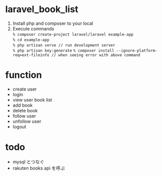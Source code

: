 # laravel_book_list

1. Install php and composer to your local
2. Execute commands<br>
`% composer create-project laravel/laravel example-app`<br>
`% cd example-app`<br>
`% php artisan serve // run development server`<br>
`% php artisan key:generate`
`% composer install --ignore-platform-req=ext-fileinfo // when seeing error with above command`<br>

# function
- create user
- login
- view user book list
- add book
- delete book
- follow user
- unfollow user
- logout

# todo
- mysql とつなぐ
- rakuten books api を呼ぶ
